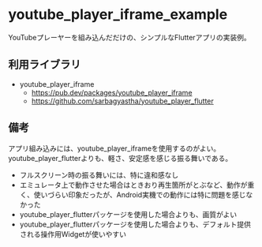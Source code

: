# youtube_player_iframe_example

YouTubeプレーヤーを組み込んだだけの、シンプルなFlutterアプリの実装例。

## 利用ライブラリ

- youtube_player_iframe
    - https://pub.dev/packages/youtube_player_iframe
    - https://github.com/sarbagyastha/youtube_player_flutter

## 備考

アプリ組み込みには、youtube_player_iframeを使用するのがよい。
youtube_player_flutterよりも、軽さ、安定感を感じる振る舞いである。

- フルスクリーン時の振る舞いには、特に違和感なし
- エミュレータ上で動作させた場合はときおり再生箇所がとぶなど、動作が重く、使いづらい印象だったが、Android実機での動作には特に問題を感じなかった
- youtube_player_flutterパッケージを使用した場合よりも、画質がよい
- youtube_player_flutterパッケージを使用した場合よりも、デフォルト提供される操作用Widgetが使いやすい
